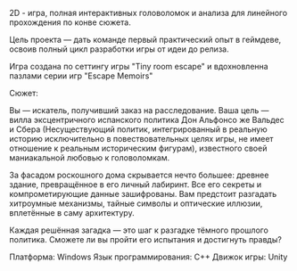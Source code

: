 2D - игра, полная интерактивных головоломок и анализа для линейного прохождения по конве сюжета.

Цель проекта — дать команде первый практический опыт в геймдеве, освоив полный цикл разработки игры от идеи до релиза.

Игра создана по сеттингу игры "Tiny room escape" и вдохновленна пазлами серии игр "Escape Memoirs"

Сюжет:

Вы — искатель, получивший заказ на расследование. Ваша цель — вилла эксцентричного испанского политика Дон Альфонсо же Вальдес и Сбера (Несуществующий политик, интегрированный в реальную историю исключительно в повествовательных целях игры, не имеет отношение к реальным историческим фигурам), известного своей маниакальной любовью к головоломкам.

За фасадом роскошного дома скрывается нечто большее: древнее здание, превращённое в его личный лабиринт. Все его секреты и компрометирующие данные зашифрованы. Вам предстоит разгадать хитроумные механизмы, тайные символы и оптические иллюзии, вплетённые в саму архитектуру.

Каждая решённая загадка — это шаг к разгадке тёмного прошлого политика. Сможете ли вы пройти его испытания и достигнуть правды?

Платформа: Windows
Язык программирования: C++
Движок игры: Unity
